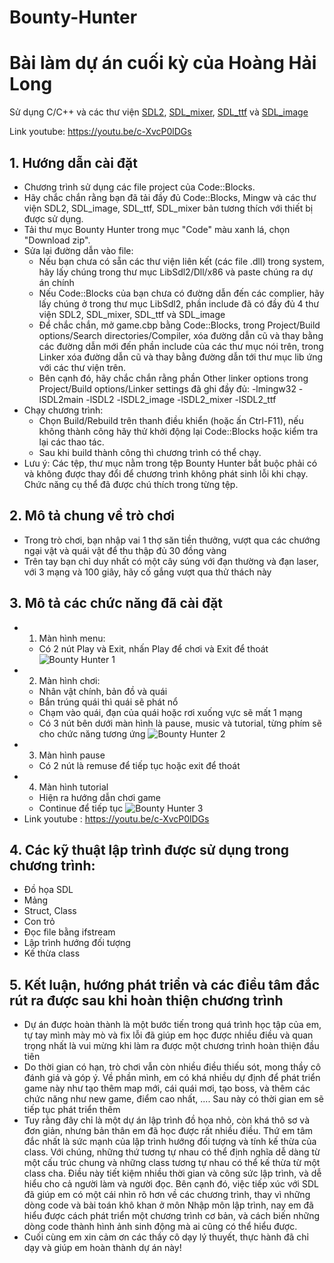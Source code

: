 # Bounty-Hunter
# Bài làm dự án cuối kỳ của Hoàng Hải Long

Sử dụng C/C++ và các thư viện [SDL2](https://www.libsdl.org/), [SDL_mixer](https://www.libsdl.org/projects/SDL_mixer/), [SDL_ttf](https://www.libsdl.org/projects/SDL_ttf/) và [SDL_image](https://www.libsdl.org/projects/SDL_image/)

 Link youtube: https://youtu.be/c-XvcP0lDGs

## 1. Hướng dẫn cài đặt
- Chương trình sử dụng các file project của Code::Blocks.
- Hãy chắc chắn rằng bạn đã tải đầy đủ Code::Blocks, Mingw và các thư viện SDL2, SDL_image, SDL_ttf, SDL_mixer bản tương thích với thiết bị được sử dụng.
- Tải thư mục Bounty Hunter trong mục "Code" màu xanh lá, chọn "Download zip".
- Sửa lại đường dẫn vào file:
  - Nếu bạn chưa có sẵn các thư viện liên kết (các file .dll) trong system, hãy lấy chúng trong thư mục LibSdl2/Dll/x86 và paste chúng ra dự án chính
  - Nếu Code::Blocks của bạn chưa có đường dẫn đến các complier, hãy lấy chúng ở trong thư mục LibSdl2, phần include đã có đầy đủ 4 thư viện SDL2, SDL_mixer, SDL_ttf và SDL_image
  - Để chắc chắn, mở game.cbp bằng Code::Blocks, trong Project/Build options/Search directories/Compiler, xóa đường dẫn cũ và thay bằng các đường dẫn mới đến phần include của các thư mục nói trên, trong Linker xóa đường dẫn cũ và thay bằng đường dẫn tới thư mục lib ứng với các thư viện trên.
  - Bên cạnh đó, hãy chắc chắn rằng phần Other linker options trong Project/Build options/Linker settings đã ghi đầy đủ: -lmingw32 -lSDL2main -lSDL2 -lSDL2_image -lSDL2_mixer -lSDL2_ttf
 - Chạy chương trình:
    - Chọn Build/Rebuild trên thanh điều khiển (hoặc ấn Ctrl-F11), nếu không thành công hãy thử khởi động lại Code::Blocks hoặc kiểm tra lại các thao tác.
    - Sau khi build thành công thì chương trình có thể chạy.
 - Lưu ý: Các tệp, thư mục nằm trong tệp Bounty Hunter bắt buộc phải có và không được thay đổi để chương trình không phát sinh lỗi khi chạy. Chức năng cụ thể đã được chú thích trong từng tệp.
 
 ## 2. Mô tả chung về trò chơi
 - Trong trò chơi, bạn nhập vai 1 thợ săn tiền thưởng, vượt qua các chướng ngại vật và quái vật để thu thập đủ 30 đồng vàng
 - Trên tay bạn chỉ duy nhất có một cây súng với đạn thường và đạn laser, với 3 mạng và 100 giây, hãy cố gắng vượt qua thử thách này

## 3. Mô tả các chức năng đã cài đặt
- 1. Màn hình menu:
  - Có 2 nút Play và Exit, nhấn Play để chơi và Exit để thoát
  ![Bounty Hunter 1](https://user-images.githubusercontent.com/98462569/169693085-0e1a752e-e540-47cd-90ad-6ea0f7eb7aa6.png)
- 2. Màn hình chơi:
  - Nhân vật chính, bản đồ và quái
  - Bắn trúng quái thì quái sẽ phát nổ
  - Chạm vào quái, đạn của quái hoặc rơi xuống vực sẽ mất 1 mạng
  - Có 3 nút bên dưới màn hình là pause, music và tutorial, từng phím sẽ cho chức năng tương ứng
  ![Bounty Hunter 2](https://user-images.githubusercontent.com/98462569/169693096-b4b54aa0-0df4-483c-930b-d8a81360f062.png)
- 3. Màn hình pause
  - Có 2 nút là remuse để tiếp tục hoặc exit để thoát
- 4. Màn hình tutorial
  - Hiện ra hướng dẫn chơi game
  - Continue để tiếp tục
  ![Bounty Hunter 3](https://user-images.githubusercontent.com/98462569/169693099-9cb4b25f-786e-4cce-a5f8-2a88871b9864.png)
- Link youtube : https://youtu.be/c-XvcP0lDGs

## 4. Các kỹ thuật lập trình được sử dụng trong chương trình:
- Đồ họa SDL
- Mảng
- Struct, Class
- Con trỏ
- Đọc file bằng ifstream
- Lập trình hướng đối tượng
- Kế thừa class

## 5. Kết luận, hướng phát triển và các điều tâm đắc rút ra được sau khi hoàn thiện chương trình
- Dự án được hoàn thành là một bước tiến trong quá trình học tập của em, tự tay mình mày mò và fix lỗi đã giúp em học được nhiều điều và quan trọng nhất là vui mừng khi làm ra được một chương trình hoàn thiện đầu tiên
- Do thời gian có hạn, trò chơi vẫn còn nhiều điều thiếu sót, mong thầy cô đánh giá và góp ý. Về phần mình, em có khá nhiều dự định để phát triển game này như tạo thêm map mới, cái quái mơi, tạo boss, và thêm các chức năng như new game, điểm cao nhất, .... Sau này có thời gian em sẽ tiếp tục phát triển thêm
- Tuy rằng đây chỉ là một dự án lập trình đồ họa nhỏ, còn khá thô sơ và đơn giản, nhưng bản thân em đã học được rất nhiều điều. Thứ em tâm đắc nhất là sức mạnh của lập trình hướng đối tượng và tính kế thừa của class. Với chúng, những thứ tương tự nhau có thể định nghĩa dễ dàng từ một cấu trúc chung và những class tương tự nhau có thể kế thừa từ một class cha. Điều này tiết kiệm nhiều thời gian và công sức lập trình, và dễ hiểu cho cả người làm và người đọc. Bên cạnh đó, việc tiếp xúc với SDL đã giúp em có một cái nhìn rõ hơn về các chương trình, thay vì những dòng code và bài toán khô khan ở môn Nhập môn lập trình, nay em đã hiểu được cách phát triển một chương trình cơ bản, và cách biến những dòng code thành hình ảnh sinh động mà ai cũng có thể hiểu được.
- Cuối cùng em xin cảm ơn các thầy cô dạy lý thuyết, thực hành đã chỉ dạy và giúp em hoàn thành dự án này!
  
